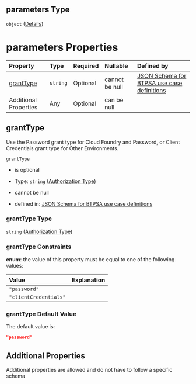 ## parameters Type

`object` ([Details](btpsa-usecase-properties-services-items-allof-1-then-allof-21-then-allof-0-then-properties-parameters.md))

# parameters Properties

| Property                | Type     | Required | Nullable       | Defined by                                                                                                                                                                                                                                                                                                     |
| :---------------------- | :------- | :------- | :------------- | :------------------------------------------------------------------------------------------------------------------------------------------------------------------------------------------------------------------------------------------------------------------------------------------------------------- |
| [grantType](#granttype) | `string` | Optional | cannot be null | [JSON Schema for BTPSA use case definitions](btpsa-usecase-properties-services-items-allof-1-then-allof-21-then-allof-0-then-properties-parameters-properties-authorization-type.md "undefined#/properties/services/items/allOf/1/then/allOf/21/then/allOf/0/then/properties/parameters/properties/grantType") |
| Additional Properties   | Any      | Optional | can be null    |                                                                                                                                                                                                                                                                                                                |

## grantType

Use the Password grant type for Cloud Foundry and Password, or Client Credentials grant type for Other Environments.

`grantType`

*   is optional

*   Type: `string` ([Authorization Type](btpsa-usecase-properties-services-items-allof-1-then-allof-21-then-allof-0-then-properties-parameters-properties-authorization-type.md))

*   cannot be null

*   defined in: [JSON Schema for BTPSA use case definitions](btpsa-usecase-properties-services-items-allof-1-then-allof-21-then-allof-0-then-properties-parameters-properties-authorization-type.md "undefined#/properties/services/items/allOf/1/then/allOf/21/then/allOf/0/then/properties/parameters/properties/grantType")

### grantType Type

`string` ([Authorization Type](btpsa-usecase-properties-services-items-allof-1-then-allof-21-then-allof-0-then-properties-parameters-properties-authorization-type.md))

### grantType Constraints

**enum**: the value of this property must be equal to one of the following values:

| Value                 | Explanation |
| :-------------------- | :---------- |
| `"password"`          |             |
| `"clientCredentials"` |             |

### grantType Default Value

The default value is:

```json
"password"
```

## Additional Properties

Additional properties are allowed and do not have to follow a specific schema
